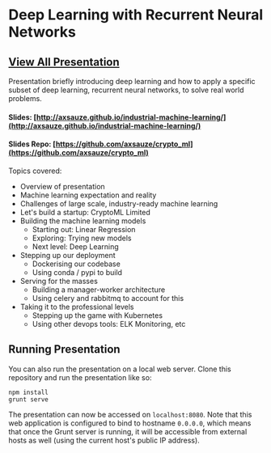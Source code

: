 # Deep Learning with Recurrent Neural Networks

## [View All Presentation](https://axsauze.github.io/industrial-machine-learning/#/)

Presentation briefly introducing deep learning and how to apply a specific subset of deep learning, recurrent neural networks, to solve real world problems.

#### Slides: [http://axsauze.github.io/industrial-machine-learning/](http://axsauze.github.io/industrial-machine-learning/)
#### Slides Repo: [https://github.com/axsauze/crypto_ml](https://github.com/axsauze/crypto_ml)

Topics covered:

* Overview of presentation
* Machine learning expectation and reality
* Challenges of large scale, industry-ready machine learning
* Let's build a startup: CryptoML Limited
* Building the machine learning models
    * Starting out: Linear Regression
    * Exploring: Trying new models
    * Next level: Deep Learning
* Stepping up our deployment
    * Dockerising our codebase
    * Using conda / pypi to build
* Serving for the masses
    * Building a manager-worker architecture
    * Using celery and rabbitmq to account for this
* Taking it to the professional levels
    * Stepping up the game with Kubernetes
    * Using other devops tools: ELK Monitoring, etc

## Running Presentation

You can also run the presentation on a local web server. Clone this repository and run the presentation like so:

```
npm install
grunt serve
```

The presentation can now be accessed on `localhost:8080`. Note that this web application is configured to bind to hostname `0.0.0.0`, which means that once the Grunt server is running, it will be accessible from external hosts as well (using the current host's public IP address).

